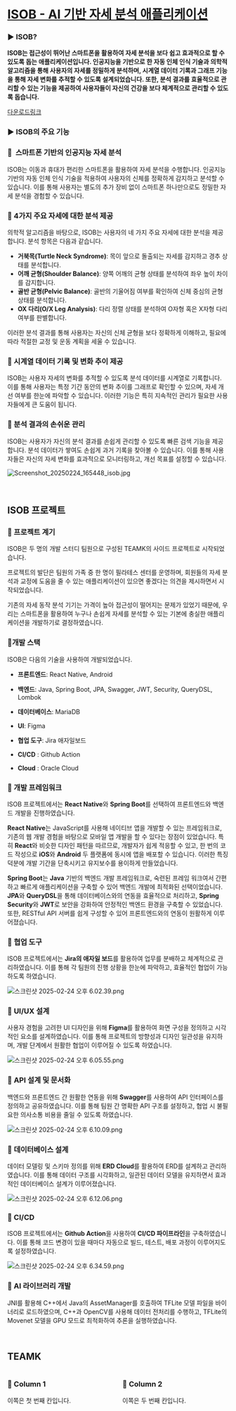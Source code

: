 # [ISOB - AI 기반 자세 분석 애플리케이션](https://play.google.com/store/apps/details?id=com.isob)

### ▶️ ISOB?

**ISOB는 접근성이 뛰어난 스마트폰을 활용하여 자세 분석을 보다 쉽고 효과적으로 할 수 있도록 돕는 애플리케이션입니다. 
인공지능을 기반으로 한 자동 인체 인식 기술과 의학적 알고리즘을 통해 사용자의 자세를 정밀하게 분석하며, 시계열 데이터 기록과 그래프 기능을 통해 자세 변화를 추적할 수 있도록 설계되었습니다. 
또한, 분석 결과를 효율적으로 관리할 수 있는 기능을 제공하여 사용자들이 자신의 건강을 보다 체계적으로 관리할 수 있도록 돕습니다.**  

[다운로드링크](https://play.google.com/store/apps/details?id=com.isob)

### ▶️ ISOB의 주요 기능

### 📌  스마트폰 기반의 인공지능 자세 분석

ISOB는 이동과 휴대가 편리한 스마트폰을 활용하여 자세 분석을 수행합니다. 인공지능 기반의 자동 인체 인식 기술을 적용하여 사용자의 신체를 정확하게 감지하고 분석할 수 있습니다. 이를 통해 사용자는 별도의 추가 장비 없이 스마트폰 하나만으로도 정밀한 자세 분석을 경험할 수 있습니다.

### 📌 4가지 주요 자세에 대한 분석 제공

의학적 알고리즘을 바탕으로, ISOB는 사용자의 네 가지 주요 자세에 대한 분석을 제공합니다. 분석 항목은 다음과 같습니다.

- **거북목(Turtle Neck Syndrome)**: 목이 앞으로 돌출되는 자세를 감지하고 경추 상태를 분석합니다.
- **어깨 균형(Shoulder Balance)**: 양쪽 어깨의 균형 상태를 분석하여 좌우 높이 차이를 감지합니다.
- **골반 균형(Pelvic Balance)**: 골반의 기울어짐 여부를 확인하여 신체 중심의 균형 상태를 분석합니다.
- **OX 다리(O/X Leg Analysis)**: 다리 정렬 상태를 분석하여 O자형 혹은 X자형 다리 여부를 판별합니다.

이러한 분석 결과를 통해 사용자는 자신의 신체 균형을 보다 정확하게 이해하고, 필요에 따라 적절한 교정 및 운동 계획을 세울 수 있습니다.

### 📌 시계열 데이터 기록 및 변화 추이 제공

ISOB는 사용자 자세의 변화를 추적할 수 있도록 분석 데이터를 시계열로 기록합니다. 이를 통해 사용자는 특정 기간 동안의 변화 추이를 그래프로 확인할 수 있으며, 자세 개선 여부를 한눈에 파악할 수 있습니다. 이러한 기능은 특히 지속적인 관리가 필요한 사용자들에게 큰 도움이 됩니다.

### 📌 분석 결과의 손쉬운 관리

ISOB는 사용자가 자신의 분석 결과를 손쉽게 관리할 수 있도록 빠른 검색 기능을 제공합니다. 분석 데이터가 쌓여도 손쉽게 과거 기록을 찾아볼 수 있습니다. 이를 통해 사용자들은 자신의 자세 변화를 효과적으로 모니터링하고, 개선 목표를 설정할 수 있습니다.

![Screenshot_20250224_165448_isob.jpg](isob_img_01.png)


</br>

## ISOB 프로젝트

### 📱 프로젝트 계기

ISOB은 두 명의 개발 스터디 팀원으로 구성된 TEAMK의 사이드 프로젝트로 시작되었습니다. 

프로젝트의 발단은 팀원의 가족 중 한 명이 필라테스 센터를 운영하며, 회원들의 자세 분석과 교정에 도움을 줄 수 있는 애플리케이션이 있으면 좋겠다는 의견을 제시하면서 시작되었습니다. 

기존의 자세 동작 분석 기기는 가격이 높아 접근성이 떨어지는 문제가 있었기 때문에, 우리는 스마트폰을 활용하여 누구나 손쉽게 자세를 분석할 수 있는 기본에 충실한 애플리케이션을 개발하기로 결정하였습니다.  


### 📱개발 스택

ISOB은 다음의 기술을 사용하여 개발되었습니다. 

- **프론트엔드**: React Native, Android

- **백엔드**: Java, Spring Boot, JPA, Swagger, JWT, Security, QueryDSL, Lombok

- **데이터베이스**: MariaDB

- **UI**: Figma

- **협업 도구**: Jira 애자일보드
- **CI/CD** : Github Action
- **Cloud** : Oracle Cloud  


### 🔹 개발 프레임워크

ISOB 프로젝트에서는 **React Native**와 **Spring Boot**를 선택하여 프론트엔드와 백엔드 개발을 진행하였습니다.

**React Native**는 JavaScript를 사용해 네이티브 앱을 개발할 수 있는 프레임워크로, 기존의 웹 개발 경험을 바탕으로 모바일 앱 개발을 할 수 있다는 장점이 있었습니다. 특히 **React**와 비슷한 디자인 패턴을 따르므로, 개발자가 쉽게 적응할 수 있고, 한 번의 코드 작성으로 **iOS**와 **Android** 두 플랫폼에 동시에 앱을 배포할 수 있습니다. 이러한 특징 덕분에 개발 기간을 단축시키고 유지보수를 용이하게 만들었습니다.

**Spring Boot**는 **Java** 기반의 백엔드 개발 프레임워크로, 숙련된 프레임 워크여서 간편하고 빠르게 애플리케이션을 구축할 수 있어 백엔드 개발에 최적화된 선택이었습니다. **JPA**와 **QueryDSL**을 통해 데이터베이스와의 연동을 효율적으로 처리하고, **Spring Security**와 **JWT**로 보안을 강화하여 안정적인 백엔드 환경을 구축할 수 있었습니다. 또한, RESTful API 서버를 쉽게 구성할 수 있어 프론트엔드와의 연동이 원활하게 이루어졌습니다.  


### 🔹 **협업 도구**

ISOB 프로젝트에서는 **Jira의 애자일 보드**를 활용하여 업무를 분배하고 체계적으로 관리하였습니다. 이를 통해 각 팀원의 진행 상황을 한눈에 파악하고, 효율적인 협업이 가능하도록 하였습니다.

![스크린샷 2025-02-24 오후 6.02.39.png](%E1%84%80%E1%85%A2%E1%84%87%E1%85%A1%E1%86%AF%20%E1%84%8B%E1%85%A7%E1%84%8C%E1%85%A5%E1%86%BC%201a3b87d10c7c80788cc7c606326517a8/%E1%84%89%E1%85%B3%E1%84%8F%E1%85%B3%E1%84%85%E1%85%B5%E1%86%AB%E1%84%89%E1%85%A3%E1%86%BA_2025-02-24_%E1%84%8B%E1%85%A9%E1%84%92%E1%85%AE_6.02.39.png)  


### 🔹 **UI/UX 설계**

사용자 경험을 고려한 UI 디자인을 위해 **Figma**를 활용하여 화면 구성을 정의하고 시각적인 요소를 설계하였습니다. 이를 통해 프로젝트의 방향성과 디자인 일관성을 유지하며, 개발 단계에서 원활한 협업이 이루어질 수 있도록 하였습니다.

![스크린샷 2025-02-24 오후 6.05.55.png](%E1%84%80%E1%85%A2%E1%84%87%E1%85%A1%E1%86%AF%20%E1%84%8B%E1%85%A7%E1%84%8C%E1%85%A5%E1%86%BC%201a3b87d10c7c80788cc7c606326517a8/e304f291-7789-48e7-b77e-bc76846e8124.png)  


### 🔹 **API 설계 및 문서화**

백엔드와 프론트엔드 간 원활한 연동을 위해 **Swagger**를 사용하여 API 인터페이스를 정의하고 공유하였습니다. 이를 통해 팀원 간 명확한 API 구조를 설정하고, 협업 시 불필요한 의사소통 비용을 줄일 수 있도록 하였습니다.

![스크린샷 2025-02-24 오후 6.10.09.png](%E1%84%80%E1%85%A2%E1%84%87%E1%85%A1%E1%86%AF%20%E1%84%8B%E1%85%A7%E1%84%8C%E1%85%A5%E1%86%BC%201a3b87d10c7c80788cc7c606326517a8/c0dd6cdc-c011-467a-b4cc-a14c051bc91d.png)  


### 🔹 **데이터베이스 설계**

데이터 모델링 및 스키마 정의를 위해 **ERD Cloud**를 활용하여 ERD를 설계하고 관리하였습니다. 이를 통해 데이터 구조를 시각화하고, 일관된 데이터 모델을 유지하면서 효과적인 데이터베이스 설계가 이루어졌습니다.

![스크린샷 2025-02-24 오후 6.12.06.png](%E1%84%80%E1%85%A2%E1%84%87%E1%85%A1%E1%86%AF%20%E1%84%8B%E1%85%A7%E1%84%8C%E1%85%A5%E1%86%BC%201a3b87d10c7c80788cc7c606326517a8/579e5c37-a415-4992-aed2-1c30cd55d20f.png)  


### 🔹 CI/CD

ISOB 프로젝트에서는 **Github Action**을 사용하여 **CI/CD 파이프라인**을 구축하였습니다. 이를 통해 코드 변경이 있을 때마다 자동으로 빌드, 테스트, 배포 과정이 이루어지도록 설정하였습니다.

![스크린샷 2025-02-24 오후 6.34.59.png](%E1%84%80%E1%85%A2%E1%84%87%E1%85%A1%E1%86%AF%20%E1%84%8B%E1%85%A7%E1%84%8C%E1%85%A5%E1%86%BC%201a3b87d10c7c80788cc7c606326517a8/%E1%84%89%E1%85%B3%E1%84%8F%E1%85%B3%E1%84%85%E1%85%B5%E1%86%AB%E1%84%89%E1%85%A3%E1%86%BA_2025-02-24_%E1%84%8B%E1%85%A9%E1%84%92%E1%85%AE_6.34.59.png)  


### 🔹 AI 라이브러리 개발

JNI를 활용해 C++에서 Java의 AssetManager를 호출하여 TFLite 모델 파일을 바이너리로 로드하였으며, C++과 OpenCV를 사용해 데이터 전처리를 수행하고, TFLite의 Movenet 모델을 GPU 모드로 최적화하여 추론을 실행하였습니다.  

</br>

## TEAMK
<!-- <img src="teamk2.png" alt="teamk" width="1000"> -->
<!-- ![Teamk](teamk2.png){width=auto} -->

<div style="display: flex; justify-content: space-between;">
    <div style="width: 48%;">
        <h3>📌 Column 1</h3>
        <p>이쪽은 첫 번째 칸입니다.</p>
    </div>
    <div style="width: 48%;">
        <h3>📌 Column 2</h3>
        <p>이쪽은 두 번째 칸입니다.</p>
    </div>
</div>






